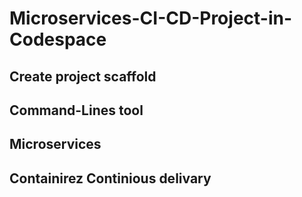 # Microservices-CI-CD-Project-in-Codespace

## Create project scaffold

## Command-Lines tool

## Microservices

## Containirez Continious delivary


